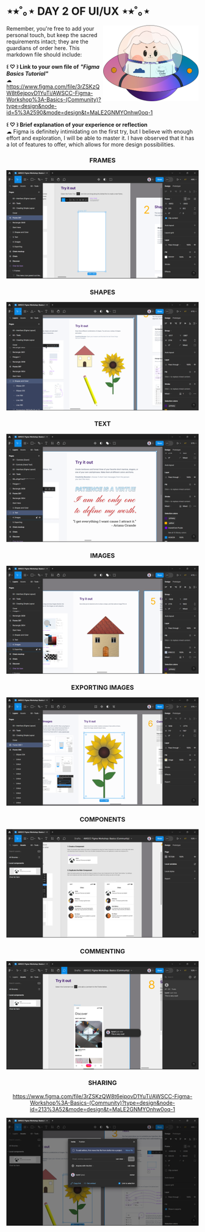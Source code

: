 # ⋆⭒˚｡⋆ DAY 2 OF UI/UX ⋆⭒˚｡⋆

<img align="right" width="250px" src="../../assets/alf/alf-ufo.png">

Remember, you're free to add your personal touch, but keep the sacred requirements intact; they are the guardians of order here. This markdown file should include:

**꒰ ♡ ꒱ Link to your own file of** ***"Figma Basics Tutorial"***
<br/> ☁︎ https://www.figma.com/file/3rZSKzQW8t6ejpovD1YuTi/AWSCC-Figma-Workshop%3A-Basics-(Community)?type=design&node-id=5%3A2590&mode=design&t=MaLE2GNMYOnhw0oq-1

**꒰ ♡ ꒱ Brief explanation of your experience or reflection**
<br/> ☁︎ Figma is definitely intimidating on the first try, but I believe with enough effort and exploration, I will be able to master it. I have observed that it has a lot of features to offer, which allows for more design possibilities.

<div align = "center">

### FRAMES
![Frames](image-2.png)

### SHAPES
![Shapes](image-3.png)

### TEXT
![Text](image-4.png)

### IMAGES
![Images](image-5.png)

### EXPORTING IMAGES
![Exporting Images](image-6.png)

### COMPONENTS
![Components](image-7.png)

### COMMENTING
![Commenting](image-8.png)

### SHARING
https://www.figma.com/file/3rZSKzQW8t6ejpovD1YuTi/AWSCC-Figma-Workshop%3A-Basics-(Community)?type=design&node-id=213%3A52&mode=design&t=MaLE2GNMYOnhw0oq-1

![Sharing](image-9.png)

